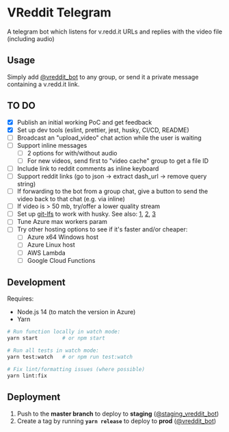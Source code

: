 # VReddit Telegram

A telegram bot which listens for v.redd.it URLs and replies with the video file (including audio)

## Usage

Simply add [@vreddit_bot](https://t.me/vreddit_bot) to any group, or send it a private message containing a v.redd.it link.

## TO DO

- [x] Publish an initial working PoC and get feedback
- [x] Set up dev tools (eslint, prettier, jest, husky, CI/CD, README)
- [ ] Broadcast an "upload_video" chat action while the user is waiting
- [ ] Support inline messages
  - [ ] 2 options for with/without audio
  - [ ] For new videos, send first to "video cache" group to get a file ID
- [ ] Include link to reddit comments as inline keyboard
- [ ] Support reddit links (go to json -> extract dash_url -> remove query string)
- [ ] If forwarding to the bot from a group chat, give a button to send the video back to that chat (e.g. via inline)
- [ ] If video is > 50 mb, try/offer a lower quality stream
- [ ] Set up [git-lfs](https://git-lfs.github.com/) to work with husky. See also: [1], [2], [3]
- [ ] Tune Azure max workers param
- [ ] Try other hosting options to see if it's faster and/or cheaper:
  - [ ] Azure x64 Windows host
  - [ ] Azure Linux host
  - [ ] AWS Lambda
  - [ ] Google Cloud Functions

[1]: https://dev.to/mbelsky/pair-husky-with-git-lfs-in-your-javascript-project-2kh0
[2]: https://github.com/typicode/husky/issues/108
[3]: https://docs.github.com/en/free-pro-team@latest/github/managing-large-files/working-with-large-files

## Development

Requires:

- Node.js 14 (to match the version in Azure)
- Yarn

```sh
# Run function locally in watch mode:
yarn start        # or npm start

# Run all tests in watch mode:
yarn test:watch   # or npm run test:watch

# Fix lint/formatting issues (where possible)
yarn lint:fix
```

## Deployment

1. Push to the **master branch** to deploy to **staging** ([@staging_vreddit_bot](https://t.me/staging_vreddit_bot))
1. Create a tag by running **`yarn release`** to deploy to **prod** ([@vreddit_bot](https://t.me/vreddit_bot))
